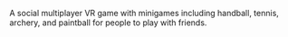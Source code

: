 A social multiplayer VR game with minigames including handball, tennis, archery, and paintball for people to play with friends.
